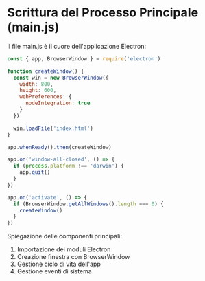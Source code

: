 # Scrittura del Processo Principale (main.js)

Il file main.js è il cuore dell'applicazione Electron:

```javascript
const { app, BrowserWindow } = require('electron')

function createWindow() {
  const win = new BrowserWindow({
    width: 800,
    height: 600,
    webPreferences: {
      nodeIntegration: true
    }
  })

  win.loadFile('index.html')
}

app.whenReady().then(createWindow)

app.on('window-all-closed', () => {
  if (process.platform !== 'darwin') {
    app.quit()
  }
})

app.on('activate', () => {
  if (BrowserWindow.getAllWindows().length === 0) {
    createWindow()
  }
})
```

Spiegazione delle componenti principali:
1. Importazione dei moduli Electron
2. Creazione finestra con BrowserWindow
3. Gestione ciclo di vita dell'app
4. Gestione eventi di sistema